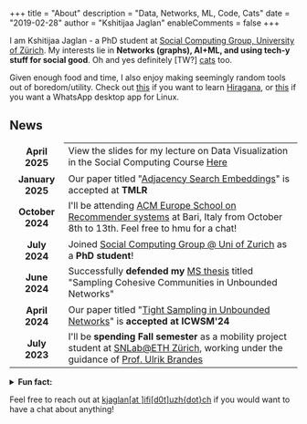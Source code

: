 +++
title = "About"
description = "Data, Networks, ML, Code, Cats"
date = "2019-02-28"
author = "Kshitijaa Jaglan"
enableComments = false
+++

I am Kshitijaa Jaglan - a PhD student at [Social Computing Group, University of Zürich](https://www.ifi.uzh.ch/en/scg). My interests lie in **Networks (graphs), AI+ML, and using tech-y stuff for social good**. Oh and yes definitely \[TW?\] [cats](https://cataas.com/cat/gif) too. 

Given enough food and time, I also enjoy making seemingly random tools out of boredom/utility. Check out [this](https://deutranium.github.io/Japanese-Practice/) if you want to learn [Hiragana](https://en.wikipedia.org/wiki/Hiragana), or [this](https://github.com/deutranium/WhatsApp-desktop-app) if you want a WhatsApp desktop app for Linux. 




## News
<style type="text/css">
    th,td{border-color: transparent !important}
    table{margin-top: 0}
</style>

<table>
<tbody>
  <tr>
    <th>April 2025</th>
    <td>View the slides for my lecture on Data Visualization in the Social Computing Course <a href="https://www.canva.com/design/DAGkrvIP2qI/Shvk5wShSAPq6cl4KcNujQ/edit?utm_content=DAGkrvIP2qI" target="_blank" rel="noopener noreferrer">Here</a></td>
  </tr>
  <tr>
    <th>January 2025</th>
    <td>Our paper titled "<a href="https://openreview.net/pdf?id=GDN5cFTNaL" target="_blank" rel="noopener noreferrer">Adjacency Search Embeddings</a>" is accepted at <b>TMLR</b></td>
  </tr>
  <tr>
    <th>October 2024</th>
    <td>I'll be attending <a href="https://acmrecsys.github.io/rsss2024/" target="_blank" rel="noopener noreferrer">ACM Europe School on Recommender systems</a> at Bari, Italy from October 8th to 13th. Feel free to hmu for a chat!</td>
  </tr>
  <tr>
    <th>July 2024</th>
    <td>Joined <a href="https://www.ifi.uzh.ch/en/scg.html" target="_blank" rel="noopener noreferrer">Social Computing Group @ Uni of Zurich</a> as a <span style="font-weight:bold">PhD student</span>!</td>
  </tr>
  <tr>
    <th>June 2024</th>
    <td>Successfully <span style="font-weight:bold">defended my </span><a href="https://web2py.iiit.ac.in/research_centres/publications/view_publication/mastersthesis/1471" target="_blank" rel="noopener noreferrer">MS thesis</a> titled "Sampling Cohesive Communities in Unbounded Networks"</td>
  </tr>
  <tr>
    <th>April 2024</th>
    <td>Our paper titled "<a href="https://ojs.aaai.org/index.php/ICWSM/article/view/31345/33505" target="_blank" rel="noopener noreferrer">Tight Sampling in Unbounded Networks</a>" is <span style="font-weight:bold">accepted at ICWSM'24</span></td>
  </tr>
  <tr>
    <th>July 2023</th>
    <td>I'll be <span style="font-weight:bold">spending Fall semester</span> as a mobility project student at <a href="https://sn.ethz.ch/" target="_blank" rel="noopener noreferrer">SNLab@ETH Zürich</a>, working under the guidance of <a href="https://gess.ethz.ch/en/the-department/people/person-detail.html?persid=239462" target="_blank" rel="noopener noreferrer">Prof. Ulrik Brandes</a><br></td>
  </tr>
</tbody></table>



<details><summary><b>Fun fact:</b></summary> I also discovered a bug leaking data of 100,000+ students (reported and mitigated). The data included personal information like address, phone number, email, parent's name etc. As you might've gotten a hint already, one of my other domains of interest is privacy (and fairness!). </details>

Feel free to reach out at [kjaglan[at ]ifi[d0t]uzh{dot}ch]() if you would want to have a chat about anything!